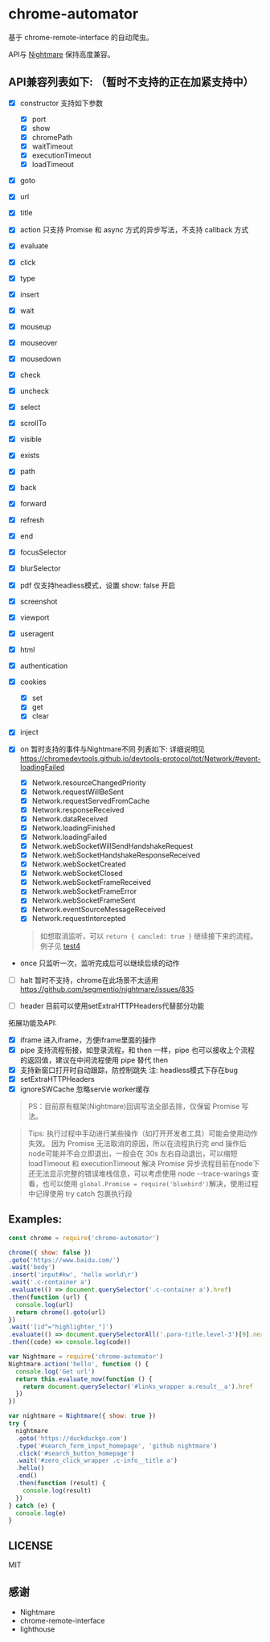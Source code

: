 # chrome-automator

基于 chrome-remote-interface 的自动爬虫。

API与 [Nightmare](https://github.com/segmentio/nightmare) 保持高度兼容。

## API兼容列表如下: （暂时不支持的正在加紧支持中）

 - [x] constructor 支持如下参数
    - [x] port
    - [x] show
    - [x] chromePath
    - [x] waitTimeout
    - [x] executionTimeout
    - [x] loadTimeout

 - [x] goto
 - [x] url
 - [x] title
 - [x] action 只支持 Promise 和 async 方式的异步写法，不支持 callback 方式
 - [x] evaluate
 - [x] click
 - [x] type
 - [x] insert
 - [x] wait
 - [x] mouseup
 - [x] mouseover
 - [x] mousedown
 - [x] check
 - [x] uncheck
 - [x] select
 - [x] scrollTo
 - [x] visible
 - [x] exists
 - [x] path
 - [x] back
 - [x] forward
 - [x] refresh
 - [x] end
 - [x] focusSelector
 - [x] blurSelector
 - [x] pdf 仅支持headless模式，设置 show: false 开启
 - [x] screenshot
 - [x] viewport
 - [x] useragent
 - [x] html
 - [x] authentication
 - [x] cookies
    - [x] set
    - [x] get
    - [x] clear
 
 - [x] inject
 - [x] on 暂时支持的事件与Nightmare不同
    列表如下: 详细说明见 https://chromedevtools.github.io/devtools-protocol/tot/Network/#event-loadingFailed
    - [x] Network.resourceChangedPriority
    - [x] Network.requestWillBeSent
    - [x] Network.requestServedFromCache
    - [x] Network.responseReceived
    - [x] Network.dataReceived
    - [x] Network.loadingFinished
    - [x] Network.loadingFailed
    - [x] Network.webSocketWillSendHandshakeRequest
    - [x] Network.webSocketHandshakeResponseReceived
    - [x] Network.webSocketCreated
    - [x] Network.webSocketClosed
    - [x] Network.webSocketFrameReceived
    - [x] Network.webSocketFrameError
    - [x] Network.webSocketFrameSent
    - [x] Network.eventSourceMessageReceived
    - [x] Network.requestIntercepted
   
   > 如想取消监听，可以 `return { cancled: true }` 继续接下来的流程。例子见 [test4](./tests/test4.js)
  
 
 - once 只监听一次，监听完成后可以继续后续的动作

 - [ ] halt 暂时不支持，chrome在此场景不太适用 https://github.com/segmentio/nightmare/issues/835
 - [ ] header 目前可以使用setExtraHTTPHeaders代替部分功能
 

拓展功能及API:

 - [x] iframe 进入iframe，方便iframe里面的操作
 - [x] pipe 支持流程衔接，如登录流程，和 then 一样，pipe 也可以接收上个流程的返回值，建议在中间流程使用 pipe 替代 then
 - [x] 支持新窗口打开时自动跟踪，防控制跳失 注: headless模式下存在bug
 - [x] setExtraHTTPHeaders
 - [x] ignoreSWCache 忽略servie worker缓存

> PS：目前原有框架(Nightmare)回调写法全部去除，仅保留 Promise 写法。

> Tips: 执行过程中手动进行某些操作（如打开开发者工具）可能会使用动作失效。
> 因为 Promise 无法取消的原因，所以在流程执行完 end 操作后node可能并不会立即退出，一般会在 30s 左右自动退出，可以缩短 loadTimeout 和 executionTimeout 解决
> Promise 异步流程目前在node下还无法显示完整的错误堆栈信息，可以考虑使用 node --trace-warings 查看，也可以使用 `global.Promise = require('bluebird')`解决，使用过程中记得使用 try catch 包裹执行段

## Examples:

```javascript
const chrome = require('chrome-automator')

chrome({ show: false })
.goto('https://www.baidu.com/')
.wait('body')
.insert('input#kw', 'hello world\r')
.wait('.c-container a')
.evaluate(() => document.querySelector('.c-container a').href)
.then(function (url) {
  console.log(url)
  return chrome().goto(url)
})
.wait('[id^="highlighter_"]')
.evaluate(() => document.querySelectorAll('.para-title.level-3')[9].nextElementSibling.querySelector('.code').textContent)
.then((code) => console.log(code))
```

```javascript
var Nightmare = require('chrome-automator')
Nightmare.action('hello', function () {
  console.log('Get url')
  return this.evaluate_now(function () {
    return document.querySelector('#links_wrapper a.result__a').href
  })
})

var nightmare = Nightmare({ show: true })
try {
  nightmare
  .goto('https://duckduckgo.com')
  .type('#search_form_input_homepage', 'github nightmare')
  .click('#search_button_homepage')
  .wait('#zero_click_wrapper .c-info__title a')
  .hello()
  .end()
  .then(function (result) {
    console.log(result)
  })
} catch (e) {
  console.log(e)
}

```

## LICENSE

MIT

## 感谢
 
 * Nightmare
 * chrome-remote-interface
 * lighthouse